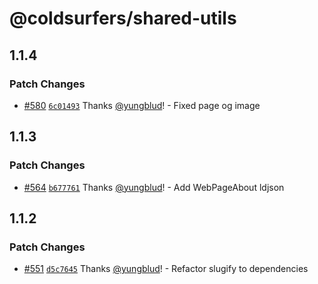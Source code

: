 # @coldsurfers/shared-utils

## 1.1.4

### Patch Changes

- [#580](https://github.com/coldsurfers/surfers-root/pull/580) [`6c01493`](https://github.com/coldsurfers/surfers-root/commit/6c0149357f0ca8c34d43e4a5b98476c5616adc03) Thanks [@yungblud](https://github.com/yungblud)! - Fixed page og image

## 1.1.3

### Patch Changes

- [#564](https://github.com/coldsurfers/surfers-root/pull/564) [`b677761`](https://github.com/coldsurfers/surfers-root/commit/b67776103d8e893fbf4f5aa9a1a78ea0daf74b59) Thanks [@yungblud](https://github.com/yungblud)! - Add WebPageAbout ldjson

## 1.1.2

### Patch Changes

- [#551](https://github.com/coldsurfers/surfers-root/pull/551) [`d5c7645`](https://github.com/coldsurfers/surfers-root/commit/d5c7645d71ae509ebfe1dfcbe90ee600cbbc57b0) Thanks [@yungblud](https://github.com/yungblud)! - Refactor slugify to dependencies
